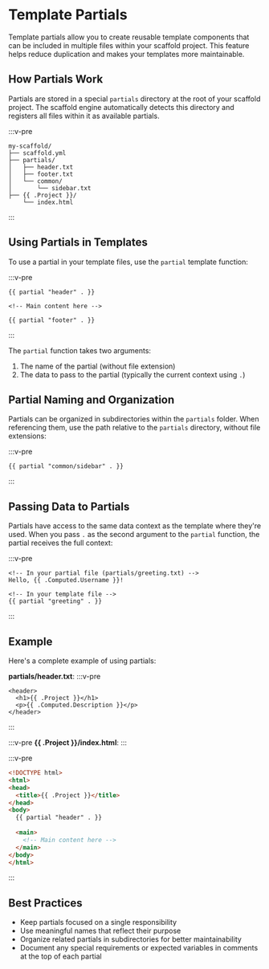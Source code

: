 ---
---

# Template Partials

Template partials allow you to create reusable template components that can be included in multiple files within your scaffold project. This feature helps reduce duplication and makes your templates more maintainable.

## How Partials Work

Partials are stored in a special `partials` directory at the root of your scaffold project. The scaffold engine automatically detects this directory and registers all files within it as available partials.

:::v-pre
```
my-scaffold/
├── scaffold.yml
├── partials/
│   ├── header.txt
│   ├── footer.txt
│   └── common/
│       └── sidebar.txt
├── {{ .Project }}/
    └── index.html
```
:::

## Using Partials in Templates

To use a partial in your template files, use the `partial` template function:

:::v-pre
```
{{ partial "header" . }}

<!-- Main content here -->

{{ partial "footer" . }}
```
:::

The `partial` function takes two arguments:
1. The name of the partial (without file extension)
2. The data to pass to the partial (typically the current context using `.`)

## Partial Naming and Organization

Partials can be organized in subdirectories within the `partials` folder. When referencing them, use the path relative to the `partials` directory, without file extensions:

:::v-pre
```
{{ partial "common/sidebar" . }}
```
:::

## Passing Data to Partials

Partials have access to the same data context as the template where they're used. When you pass `.` as the second argument to the `partial` function, the partial receives the full context:

:::v-pre
```
<!-- In your partial file (partials/greeting.txt) -->
Hello, {{ .Computed.Username }}!

<!-- In your template file -->
{{ partial "greeting" . }}
```
:::

## Example

Here's a complete example of using partials:

**partials/header.txt**:
:::v-pre
```
<header>
  <h1>{{ .Project }}</h1>
  <p>{{ .Computed.Description }}</p>
</header>
```
:::

:::v-pre
**{{ .Project }}/index.html**:
:::

:::v-pre
```html
<!DOCTYPE html>
<html>
<head>
  <title>{{ .Project }}</title>
</head>
<body>
  {{ partial "header" . }}
  
  <main>
    <!-- Main content here -->
  </main>
</body>
</html>
```
:::

## Best Practices

- Keep partials focused on a single responsibility
- Use meaningful names that reflect their purpose
- Organize related partials in subdirectories for better maintainability
- Document any special requirements or expected variables in comments at the top of each partial